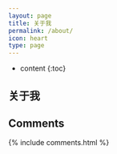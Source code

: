 ```yaml
---
layout: page
title: 关于我
permalink: /about/
icon: heart
type: page
---
```


* content
{:toc}

## 关于我

## Comments

{% include comments.html %}
